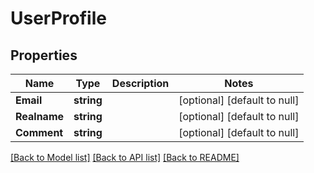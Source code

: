 # UserProfile

## Properties
Name | Type | Description | Notes
------------ | ------------- | ------------- | -------------
**Email** | **string** |  | [optional] [default to null]
**Realname** | **string** |  | [optional] [default to null]
**Comment** | **string** |  | [optional] [default to null]

[[Back to Model list]](../README.md#documentation-for-models) [[Back to API list]](../README.md#documentation-for-api-endpoints) [[Back to README]](../README.md)


